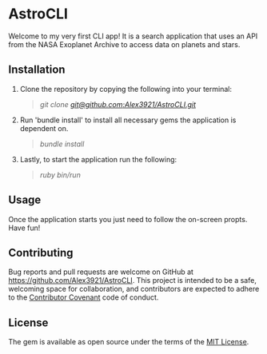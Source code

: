 # AstroCLI

Welcome to my very first CLI app! It is a search application that uses an API from the NASA Exoplanet Archive to access data on planets and stars.

## Installation

1. Clone the repository by copying the following into your terminal:
  
    >*git clone [git@github.com:Alex3921/AstroCLI.git](git@github.com:Alex3921/AstroCLI.git)*
  
2. Run 'bundle install' to install all necessary gems the application is dependent on. 

    >*bundle install*
        
3. Lastly, to start the application run the following:

    >*ruby bin/run*

## Usage

Once the application starts you just need to follow the on-screen propts. Have fun!

## Contributing
Bug reports and pull requests are welcome on GitHub at https://github.com/Alex3921/AstroCLI. This project is intended to be a safe, welcoming space for collaboration, and contributors are expected to adhere to the [Contributor Covenant](https://www.contributor-covenant.org) code of conduct.

## License

The gem is available as open source under the terms of the [MIT License](https://opensource.org/licenses/MIT).
